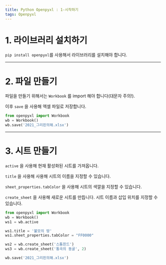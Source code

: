 ```yaml
---
title: Python Openpyxl : 1-시작하기
tags: Openpyxl
---
```






# 1. 라이브러리 설치하기

`pip install openpyxl`를 사용해서 라이브러리를 설치해야 합니다.



---




# 2. 파일 만들기

파일을 만들기 위해서는 `Workbook` 를 import 해야 합니다(대문자 주의!).

이후 `save` 을 사용해 엑셀 파일로 저장합니다.

```python
from openpyxl import Workbook
wb = Workbook()
wb.save('2021_그리핀의해.xlsx')
```



---



# 3. 시트 만들기

`active` 을 사용해 현재 활성화된 시트를 가져옵니다. 

`title` 을 사용해 사용해 시트의 이름을 지정할 수 있습니다.

`sheet_properties.tabColor` 을 사용해 시트의 색깔을 지정할 수 있습니다.

`create_sheet` 을 사용해 새로운 시트를 만듭니다. 시트 이름과 삽입 위치를 지정할 수 있습니다.

```python
from openpyxl import Workbook
wb = Workbook()
ws1 = wb.active

ws1.title = '불모의 땅'
ws1.sheet_properties.tabColor = "FF0000"

ws2 = wb.create_sheet('스톰윈드')
ws3 = wb.create_sheet('통곡의 동굴', 2)

wb.save('2021_그리핀의해.xlsx')

```

